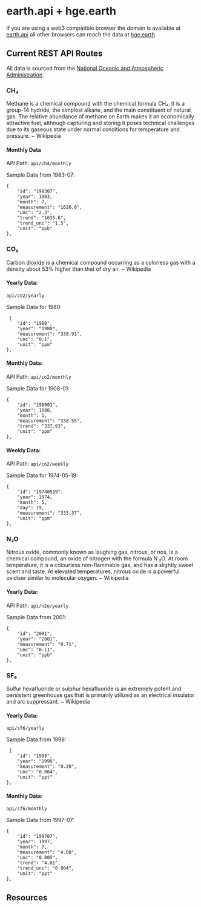 # earth.api + hge.earth

If you are using a web3 compatible browser the domain is available at [earth.api](https://earth.api) all other browsers can reach the data at [hge.earth](https://hge.earth)

## Current REST API Routes

All data is sourced from the [National Oceanic and Atmospheric Administration](https://gml.noaa.gov/ccgg/trends/global.html).

### CH₄

Methane is a chemical compound with the chemical formula CH₄. It is a group-14 hydride, the simplest alkane, and the main constituent of natural gas. The relative abundance of methane on Earth makes it an economically attractive fuel, although capturing and storing it poses technical challenges due to its gaseous state under normal conditions for temperature and pressure. ~ Wikipedia

#### Monthly Data

API Path:
`api/ch4/monthly`

Sample Data from 1983-07:

```
{
	"id": "198307",
	"year": 1983,
	"month": 7,
	"measurement": "1626.0",
	"unc": "2.3",
	"trend": "1635.6",
	"trend_unc": "1.5",
	"unit": "ppb"
},
```

### CO₂

Carbon dioxide is a chemical compound occurring as a colorless gas with a density about 53% higher than that of dry air. ~ Wikipedia

#### Yearly Data:

`api/co2/yearly`

Sample Data for 1980:

```
 {
	"id": "1980",
	"year": "1980",
	"measurement": "338.91",
	"unc": "0.1",
	"unit": "ppm"
},
```

#### Monthly Data:

API Path:
`api/co2/monthly`

Sample Data for 1908-01:

```
{
	"id": "198001",
	"year": 1980,
	"month": 1,
	"measurement": "338.55",
	"trend": "337.93",
	"unit": "ppm"
},
```

#### Weekly Data:

API Path:
`api/co2/weekly`

Sample Data for 1974-05-19:

```
{
	"id": "19740519",
	"year": 1974,
	"month": 5,
	"day": 19,
	"measurement": "333.37",
	"unit": "ppm"
},
```

### N₂O

Nitrous oxide, commonly known as laughing gas, nitrous, or nos, is a chemical compound, an oxide of nitrogen with the formula N ₂O. At room temperature, it is a colourless non-flammable gas, and has a slightly sweet scent and taste. At elevated temperatures, nitrous oxide is a powerful oxidiser similar to molecular oxygen. ~ Wikipedia

#### Yearly Data:

API Path:
`api/n2o/yearly`

Sample Data from 2001:

```
{
	"id": "2001",
	"year": "2001",
	"measurement": "0.71",
	"unc": "0.11",
	"unit": "ppb"
},
```

### SF₆

Sulfur hexafluoride or sulphur hexafluoride is an extremely potent and persistent greenhouse gas that is primarily utilized as an electrical insulator and arc suppressant. ~ Wikipedia

#### Yearly Data:

`api/sf6/yearly`

Sample Data from 1998:

```
 {
	"id": "1998",
	"year": "1998",
	"measurement": "0.20",
	"unc": "0.004",
	"unit": "ppt"
},
```

#### Monthly Data:

`api/sf6/monthly`

Sample Data from 1997-07:

```
{
	"id": "199707",
	"year": 1997,
	"month": 7,
	"measurement": "4.00",
	"unc": "0.005",
	"trend": "4.01",
	"trend_unc": "0.004",
	"unit": "ppt"
},
```

## Resources
